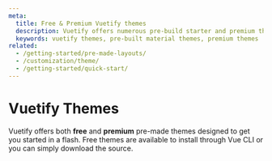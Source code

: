 ```yaml
---
meta:
  title: Free & Premium Vuetify themes
  description: Vuetify offers numerous pre-build starter and premium themes. Kickstart your next application today, no design skills needed.
  keywords: vuetify themes, pre-built material themes, premium themes
related:
  - /getting-started/pre-made-layouts/
  - /customization/theme/
  - /getting-started/quick-start/
---
```


# Vuetify Themes

Vuetify offers both **free** and **premium** pre-made themes designed to get you started in a flash. Free themes are available to install through Vue CLI or you can simply download the source.

<entry-ad />

<backmatter />
